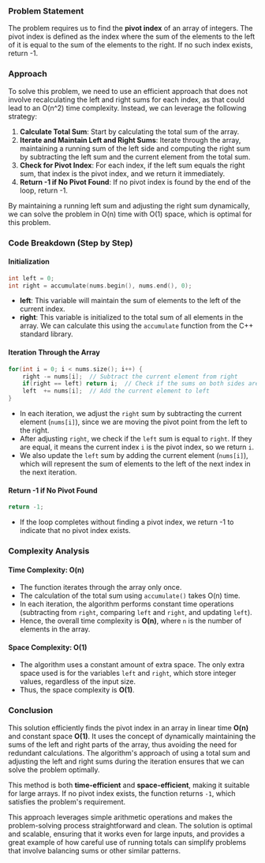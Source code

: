 ### Problem Statement

The problem requires us to find the **pivot index** of an array of integers. The pivot index is defined as the index where the sum of the elements to the left of it is equal to the sum of the elements to the right. If no such index exists, return -1.

### Approach

To solve this problem, we need to use an efficient approach that does not involve recalculating the left and right sums for each index, as that could lead to an O(n^2) time complexity. Instead, we can leverage the following strategy:

1. **Calculate Total Sum**: Start by calculating the total sum of the array.
2. **Iterate and Maintain Left and Right Sums**: Iterate through the array, maintaining a running sum of the left side and computing the right sum by subtracting the left sum and the current element from the total sum.
3. **Check for Pivot Index**: For each index, if the left sum equals the right sum, that index is the pivot index, and we return it immediately.
4. **Return -1 if No Pivot Found**: If no pivot index is found by the end of the loop, return -1.

By maintaining a running left sum and adjusting the right sum dynamically, we can solve the problem in O(n) time with O(1) space, which is optimal for this problem.

### Code Breakdown (Step by Step)

#### Initialization
```cpp
int left = 0;
int right = accumulate(nums.begin(), nums.end(), 0);
```
- **left**: This variable will maintain the sum of elements to the left of the current index.
- **right**: This variable is initialized to the total sum of all elements in the array. We can calculate this using the `accumulate` function from the C++ standard library.

#### Iteration Through the Array
```cpp
for(int i = 0; i < nums.size(); i++) {
    right -= nums[i];  // Subtract the current element from right
    if(right == left) return i;  // Check if the sums on both sides are equal
    left  += nums[i];  // Add the current element to left
}
```
- In each iteration, we adjust the `right` sum by subtracting the current element (`nums[i]`), since we are moving the pivot point from the left to the right.
- After adjusting `right`, we check if the `left` sum is equal to `right`. If they are equal, it means the current index `i` is the pivot index, so we return `i`.
- We also update the `left` sum by adding the current element (`nums[i]`), which will represent the sum of elements to the left of the next index in the next iteration.

#### Return -1 if No Pivot Found
```cpp
return -1;
```
- If the loop completes without finding a pivot index, we return -1 to indicate that no pivot index exists.

### Complexity Analysis

#### Time Complexity: **O(n)**
- The function iterates through the array only once.
- The calculation of the total sum using `accumulate()` takes O(n) time.
- In each iteration, the algorithm performs constant time operations (subtracting from `right`, comparing `left` and `right`, and updating `left`).
- Hence, the overall time complexity is **O(n)**, where `n` is the number of elements in the array.

#### Space Complexity: **O(1)**
- The algorithm uses a constant amount of extra space. The only extra space used is for the variables `left` and `right`, which store integer values, regardless of the input size.
- Thus, the space complexity is **O(1)**.

### Conclusion

This solution efficiently finds the pivot index in an array in linear time **O(n)** and constant space **O(1)**. It uses the concept of dynamically maintaining the sums of the left and right parts of the array, thus avoiding the need for redundant calculations. The algorithm's approach of using a total sum and adjusting the left and right sums during the iteration ensures that we can solve the problem optimally.

This method is both **time-efficient** and **space-efficient**, making it suitable for large arrays. If no pivot index exists, the function returns `-1`, which satisfies the problem's requirement. 

This approach leverages simple arithmetic operations and makes the problem-solving process straightforward and clean. The solution is optimal and scalable, ensuring that it works even for large inputs, and provides a great example of how careful use of running totals can simplify problems that involve balancing sums or other similar patterns.
